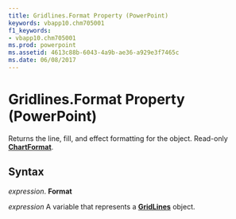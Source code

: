 ```yaml
---
title: Gridlines.Format Property (PowerPoint)
keywords: vbapp10.chm705001
f1_keywords:
- vbapp10.chm705001
ms.prod: powerpoint
ms.assetid: 4613c88b-6043-4a9b-ae36-a929e3f7465c
ms.date: 06/08/2017
---
```



# Gridlines.Format Property (PowerPoint)

Returns the line, fill, and effect formatting for the object. Read-only  **[ChartFormat](PowerPoint.ChartFormat.md)**.


## Syntax

 _expression_. **Format**

 _expression_ A variable that represents a **[GridLines](PowerPoint.GridLines.md)** object.


